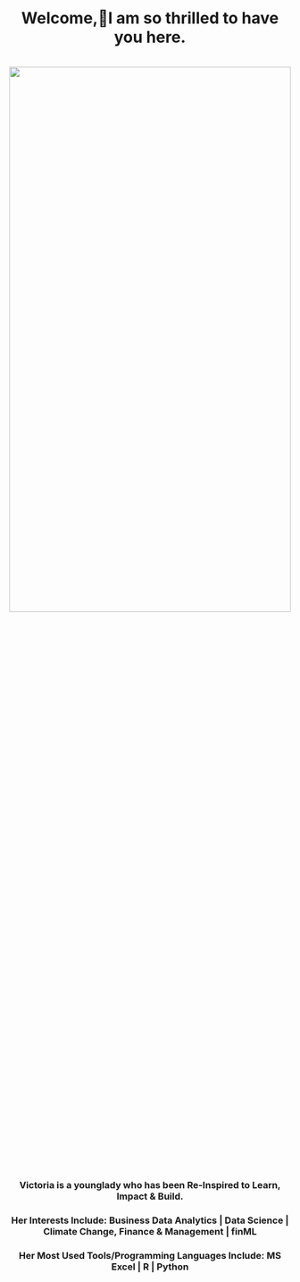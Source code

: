 <!DOCTYPE HTML>
<html>
<head>
  <meta charset="utf-8">
  <meta name="viewport" content="width=device-width, initial-scale=1.0"> 
  </head>
 
<body> 
  
  <h1 align="center"> Welcome,🤝I am so thrilled to have you here. </h1>
  
  
   <br>                 
  <div >
      <img src="github_victoria_okesipe.JPG" width="100%" height="50%" >
  </div>
   <br/>
 
 <h3 align="center"> Victoria is a younglady who has been Re-Inspired to Learn, Impact & Build. </h3>
 <h3 align="center"> Her Interests Include: Business Data Analytics | Data Science | Climate Change, Finance & Management | finML </h3>
 <h3 align="center"> Her Most Used Tools/Programming Languages Include: MS Excel | R | Python </h3>
  
 
  
    
    
</body>
</html>
